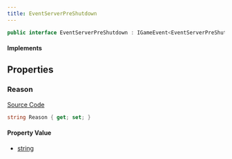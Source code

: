 ```yaml
---
title: EventServerPreShutdown
---
```


```csharp
public interface EventServerPreShutdown : IGameEvent<EventServerPreShutdown>
```

#### Implements

## Properties

### Reason

[Source Code](https://github.com/swiftly-solution/swiftlys2/blob/main/managed/src/SwiftlyS2.Generated/GameEvents/Interfaces/EventServerPreShutdown.cs#L24)

```csharp
string Reason { get; set; }
```

#### Property Value

- [string](https://learn.microsoft.com/dotnet/api/system.string)

